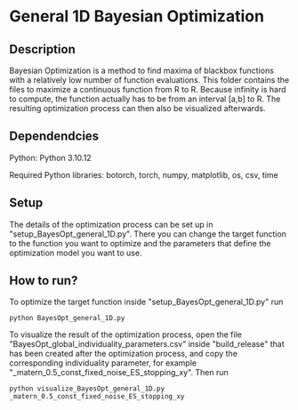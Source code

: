 # General 1D Bayesian Optimization

## Description
Bayesian Optimization is a method to find maxima of blackbox functions with a relatively low number of function evaluations. This folder contains the files to maximize a continuous function from R to R. Because infinity is hard to compute, the function actually has to be from an interval [a,b] to R. The resulting optimization process can then also be visualized afterwards.

## Dependendcies
Python: Python 3.10.12

Required Python libraries: botorch, torch, numpy, matplotlib, os, csv, time

## Setup
The details of the optimization process can be set up in "setup_BayesOpt_general_1D.py". There you can change the target function to the function you want to optimize and the parameters that define the optimization model you want to use.

## How to run?
To optimize the target function inside "setup_BayesOpt_general_1D.py" run
```
python BayesOpt_general_1D.py
```
To visualize the result of the optimization process, open the file "BayesOpt_global_individuality_parameters.csv" inside "build_release" that has been created after the optimization process, and copy the corresponding individuality parameter, for example "_matern_0.5_const_fixed_noise_ES_stopping_xy". Then run
```
python visualize_BayesOpt_general_1D.py _matern_0.5_const_fixed_noise_ES_stopping_xy
```